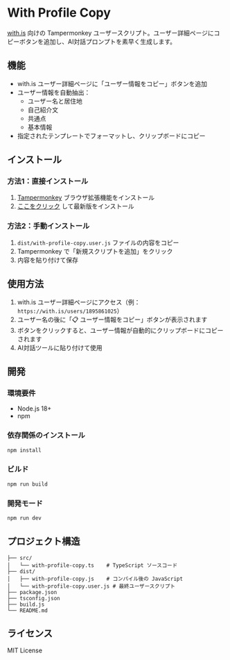 # With Profile Copy

[with.is](https://with.is) 向けの Tampermonkey ユーザースクリプト。ユーザー詳細ページにコピーボタンを追加し、AI対話プロンプトを素早く生成します。

## 機能

- with.is ユーザー詳細ページに「ユーザー情報をコピー」ボタンを追加
- ユーザー情報を自動抽出：
  - ユーザー名と居住地
  - 自己紹介文
  - 共通点
  - 基本情報
- 指定されたテンプレートでフォーマットし、クリップボードにコピー

## インストール

### 方法1：直接インストール
1. [Tampermonkey](https://www.tampermonkey.net/) ブラウザ拡張機能をインストール
2. [ここをクリック](https://github.com/thelastfantasy/with-profile-copy/releases/latest/download/with-profile-copy.user.js) して最新版をインストール

### 方法2：手動インストール
1. `dist/with-profile-copy.user.js` ファイルの内容をコピー
2. Tampermonkey で「新規スクリプトを追加」をクリック
3. 内容を貼り付けて保存

## 使用方法

1. with.is ユーザー詳細ページにアクセス（例：`https://with.is/users/1895861025`）
2. ユーザー名の後に「📋 ユーザー情報をコピー」ボタンが表示されます
3. ボタンをクリックすると、ユーザー情報が自動的にクリップボードにコピーされます
4. AI対話ツールに貼り付けて使用

## 開発

### 環境要件
- Node.js 18+
- npm

### 依存関係のインストール
```bash
npm install
```

### ビルド
```bash
npm run build
```

### 開発モード
```bash
npm run dev
```

## プロジェクト構造

```
├── src/
│   └── with-profile-copy.ts    # TypeScript ソースコード
├── dist/
│   ├── with-profile-copy.js    # コンパイル後の JavaScript
│   └── with-profile-copy.user.js # 最終ユーザースクリプト
├── package.json
├── tsconfig.json
├── build.js
└── README.md
```

## ライセンス

MIT License